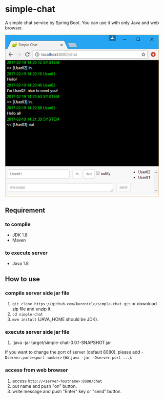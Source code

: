 # simple-chat
A simple chat service by Spring Boot. You can use it with only Java and web browser. 

![screen image](https://raw.githubusercontent.com/kuronicle/simple-chat/master/readme-image/screen-image.png "screen image")

## Requirement

### to compile

* JDK 1.8
* Maven 

### to execute server

* Java 1.8

## How to use

### compile server side jar file

1. `git clone https://github.com/kuronicle/simple-chat.git` or download zip file and unzip it.
2. `cd simple-chat`
3. `mvn install` (JAVA_HOME should be JDK).

### execute server side jar file

1. `java -jar target/simple-chat-0.0.1-SNAPSHOT.jar

If you want to change the port of server (default 8080), please add `-Dserver.port=<port number>` (ex `java -jar -Dserver.port ...`). 

### access from web browser

1. access `http://<server-hostname>:8080/chat`
2. put name and push "on" button.
3. write message and push "Enter" key or "send" button.
